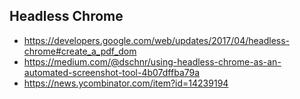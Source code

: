 ## Headless Chrome
- https://developers.google.com/web/updates/2017/04/headless-chrome#create_a_pdf_dom
- https://medium.com/@dschnr/using-headless-chrome-as-an-automated-screenshot-tool-4b07dffba79a
- https://news.ycombinator.com/item?id=14239194
